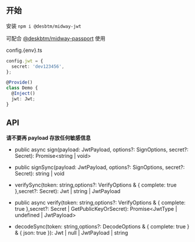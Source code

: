 ## 开始

安装 `npm i @desbtm/midway-jwt `

可配合 [@deskbtm/midway-passport](https://github.com/Nawbc/megumin-mgmt/tree/master/packages/midway-passport) 使用

config.{env}.ts

```ts
config.jwt = {
  secret: 'dev123456',
};
```

```ts
@Provide()
class Demo {
  @Inject()
  jwt: Jwt;
}
```

## API

**请不要再 payload 存放任何敏感信息**

- public async sign(payload: JwtPayload, options?: SignOptions, secret?: Secret): Promise<string | void>
- public signSync(payload: JwtPayload, options?: SignOptions, secret?: Secret): string | void

- verifySync(token: string,options?: VerifyOptions & { complete: true },secret?: Secret): Jwt | string | JwtPayload
- public async verify(token: string,options?: VerifyOptions & { complete: true },secret?: Secret | GetPublicKeyOrSecret): Promise<JwtType | undefined | JwtPayload>

- decodeSync(token: string,options?: DecodeOptions & { complete: true } & { json: true }): Jwt | null | JwtPayload | string
